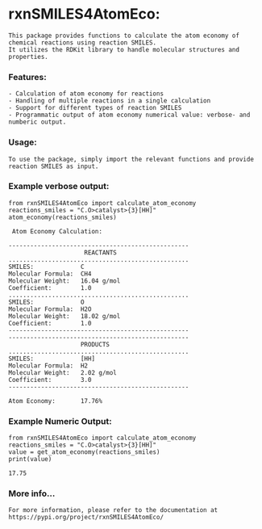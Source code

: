 
# rxnSMILES4AtomEco:

    This package provides functions to calculate the atom economy of chemical reactions using reaction SMILES.
    It utilizes the RDKit library to handle molecular structures and properties.

### Features:
    - Calculation of atom economy for reactions
    - Handling of multiple reactions in a single calculation
    - Support for different types of reaction SMILES
    - Programmatic output of atom economy numerical value: verbose- and numberic output.
    
### Usage:
    To use the package, simply import the relevant functions and provide reaction SMILES as input.
    
### Example verbose output:
    
    from rxnSMILES4AtomEco import calculate_atom_economy
    reactions_smiles = "C.O>catalyst>{3}[HH]"
    atom_economy(reactions_smiles)

     Atom Economy Calculation:

    --------------------------------------------------
                         REACTANTS
    ..................................................
    SMILES:             C
    Molecular Formula:  CH4
    Molecular Weight:   16.04 g/mol
    Coefficient:        1.0
    ..................................................
    SMILES:             O
    Molecular Formula:  H2O
    Molecular Weight:   18.02 g/mol
    Coefficient:        1.0
    --------------------------------------------------
    --------------------------------------------------
                        PRODUCTS
    ..................................................
    SMILES:             [HH]
    Molecular Formula:  H2
    Molecular Weight:   2.02 g/mol
    Coefficient:        3.0
    --------------------------------------------------

    Atom Economy:       17.76%

### Example Numeric Output:
    
    from rxnSMILES4AtomEco import calculate_atom_economy
    reactions_smiles = "C.O>catalyst>{3}[HH]"
    value = get_atom_economy(reactions_smiles)
    print(value)

    17.75



### More info...
    For more information, please refer to the documentation at https://pypi.org/project/rxnSMILES4AtomEco/